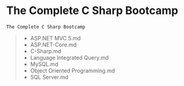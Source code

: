 # The Complete C Sharp Bootcamp
```
The Complete C Sharp Bootcamp
```

>* ASP.NET MVC 5.md
>* ASP.NET-Core.md
>* C-Sharp.md
>* Language Integrated Query.md
>* MySQL.md
>* Object Oriented Programming.md
>* SQL Server.md
